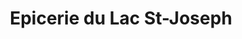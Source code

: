 ---
title: "Epicerie du Lac St-Joseph"
url: /fossambault-sur-le-lac/epicerie-du-lac-st-joseph/
shop: Lebensmittel
---